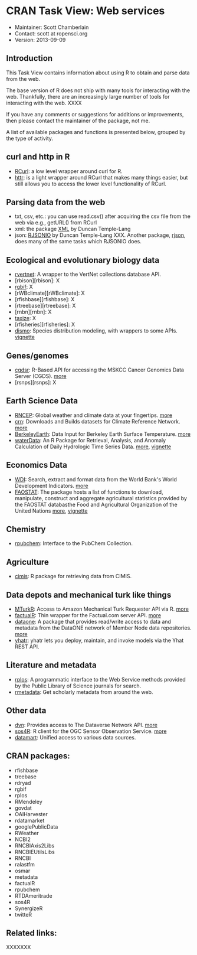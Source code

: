 # CRAN Task View: Web services

* Maintainer:	Scott Chamberlain
* Contact:	scott at ropensci.org
* Version:	2013-09-09

## Introduction

This Task View contains information about using R to obtain and parse data from the web.

The base version of R does not ship with many tools for interacting with the web. Thankfully, there are an increasingly large number of tools for interacting with the web. XXXX

If you have any comments or suggestions for additions or improvements, then please contact the maintainer of the package, not me.

A list of available packages and functions is presented below, grouped by the type of activity.

## curl and http in R

* [RCurl][RCurl]: a low level wrapper around curl for R. 
* [httr][httr]: is a light wrapper around RCurl that makes many things easier, but still allows you to access the lower level functionality of RCurl. 

## Parsing data from the web

* txt, csv, etc.: you can use read.csv() after acquiring the csv file from the web via e.g., getURL() from RCurl
* xml: the package [XML][XML] by Duncan Temple-Lang 
* json: [RJSONIO][RJSONIO] by Duncan Temple-Lang XXX. Another package, [rjson][rjson], does many of the same tasks which RJSONIO does.

## Ecological and evolutionary biology data

* [rvertnet][rvertnet]: A wrapper to the VertNet collections database API.
* [rbison][rbison]: X
* [rgbif][rgbif]: X
* [rWBclimate][rWBclimate]: X
* [rfishbase][rfishbase]: X
* [rtreebase][rtreebase]: X
* [rnbn][rnbn]: X
* [taxize][taxize]: X
* [rfisheries][rfisheries]: X
* [dismo][dismo]: Species distribution modeling, with wrappers to some APIs. [vignette](http://cran.r-project.org/web/packages/dismo/vignettes/brt.pdf)

## Genes/genomes

* [cgdsr][cgdsr]: R-Based API for accessing the MSKCC Cancer Genomics Data Server (CGDS). [more](http://www.cbioportal.org/public-portal)
* [rsnps][rsnps]: X

## Earth Science Data

* [RNCEP][RNCEP]: Global weather and climate data at your fingertips. [more](https://sites.google.com/site/michaelukemp/rncep)
* [crn][crn]: Downloads and Builds datasets for Climate Reference Network. [more](http://stevemosher.wordpress.com/)
* [BerkeleyEarth][BerkeleyEarth]: Data Input for Berkeley Earth Surface Temperature. [more](http://stevemosher.wordpress.com/)
* [waterData][waterData]: An R Package for Retrieval, Analysis, and Anomaly Calculation of Daily Hydrologic Time Series Data. [more](http://pubs.usgs.gov/of/2012/1168/), [vignette](  http://cran.r-project.org/web/packages/waterData/vignettes/vignette.pdf)

## Economics Data

* [WDI][WDI]: Search, extract and format data from the World Bank's World Development Indicators. [more](https://sites.google.com/site/michaelukemp/rncep)
* [FAOSTAT][FAOSTAT]: The package hosts a list of functions to download, manipulate, construct and aggregate agricultural statistics provided by the FAOSTAT databasthe Food and Agricultural Organization of the United Nations [more](http://cran.r-project.org/web/packages/FAOSTAT/index.html), [vignette](http://cran.r-project.org/web/packages/FAOSTAT/vignettes/FAOSTAT.pdf)

## Chemistry

* [rpubchem][rpubchem]: Interface to the PubChem Collection.

## Agriculture

* [cimis][cimis]: R package for retrieving data from CIMIS.

## Data depots and mechanical turk like things

* [MTurkR][MTurkR]: Access to Amazon Mechanical Turk Requester API via R. [more](http://thomasleeper.com/MTurkR/index.html)
* [factualR][factualR]: Thin wrapper for the Factual.com server API. [more](http://www.exmachinatech.net/01/factualr/)
* [dataone][dataone]: A package that provides read/write access to data and metadata from the DataONE network of Member Node data repositories. [more](http://releases.dataone.org/online/dataone_r/)
* [yhatr][yhatr]: yhatr lets you deploy, maintain, and invoke models via the Yhat REST API.

## Literature and metadata

* [rplos][rplos]: A programmatic interface to the Web Service methods provided by the Public Library of Science journals for search.
* [rmetadata][rmetadata]: Get scholarly metadata from around the web.

## Other data

* [dvn][dvn]: Provides access to The Dataverse Network API. [more](http://thedata.org/)
* [sos4R][sos4R]: R client for the OGC Sensor Observation Service. [more](http://www.nordholmen.net/sos4r)
* [datamart][datamart]: Unified access to various data sources.

## CRAN packages:

* rfishbase
* treebase
* rdryad
* rgbif
* rplos
* RMendeley
* govdat
* OAIHarvester
* rdatamarket
* googlePublicData
* RWeather
* NCBI2
* RNCBIAxis2Libs
* RNCBIEUtilsLibs
* RNCBI
* ralastfm
* osmar
* metadata
* factualR
* rpubchem
* RTDAmeritrade
* sos4R
* SynergizeR
* twitteR

## Related links:

XXXXXXX

[RCurl]: http://cran.r-project.org/web/packages/RCurl/index.html
[httr]: http://cran.r-project.org/web/packages/httr/index.html
[XML]: http://cran.r-project.org/web/packages/XML/index.html
[RJSONIO]: http://cran.r-project.org/web/packages/RJSONIO/index.html
[rjson]: http://cran.r-project.org/web/packages/rjson/index.html
[yhatr]: http://cran.r-project.org/web/packages/yhatr/index.html
[rvertnet]: http://cran.r-project.org/web/packages/rvertnet/index.html
[taxize]: http://cran.r-project.org/web/packages/taxize/index.html
[rplos]: http://cran.r-project.org/web/packages/rplos/index.html
[rgbif]: http://cran.r-project.org/web/packages/rgbif/index.html
[rfigshare]: http://cran.r-project.org/web/packages/rfigshare/index.html
[datamart]: http://cran.r-project.org/web/packages/datamart/index.html
[dvn]: http://cran.r-project.org/web/packages/dvn/index.html
[sos4R]: http://cran.r-project.org/src/contrib/Archive/sos4R/
[dataone]: http://cran.r-project.org/web/packages/dataone/index.html
[factualR]: http://cran.r-project.org/web/packages/factualR/index.html
[MTurkR]: http://cran.r-project.org/web/packages/MTurkR/index.html
[rpubchem]: http://cran.r-project.org/web/packages/rpubchem/index.html
[cimis]: http://cran.r-project.org/web/packages/cimis/index.html
[WDI]: http://cran.r-project.org/web/packages/WDI/index.html
[FAOSTAT]: http://cran.r-project.org/web/packages/FAOSTAT/index.html
[RNCEP]: http://cran.r-project.org/web/packages/RNCEP/index.html
[crn]: http://cran.r-project.org/web/packages/crn/index.html
[BerkeleyEarth]: http://cran.r-project.org/web/packages/BerkeleyEarth/index.html
[waterData]: http://cran.r-project.org/web/packages/waterData/index.html
[cgdsr]: http://cran.r-project.org/web/packages/cgdsr/index.html
[dismo]: http://cran.r-project.org/web/packages/dismo/index.html
[rmetadata]: https://github.com/ropensci/rmetadata